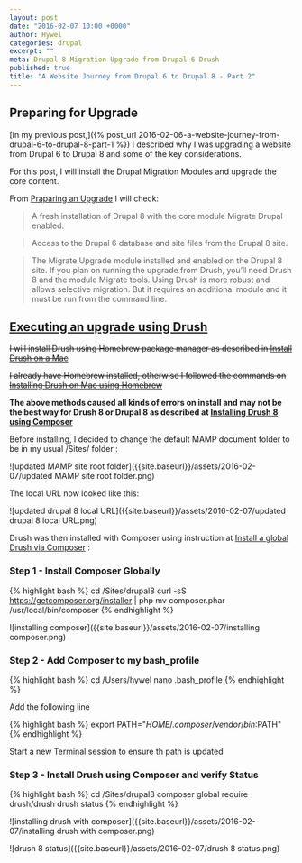 ```yaml
---
layout: post
date: "2016-02-07 10:00 +0000"
author: Hywel
categories: drupal
excerpt: ""
meta: Drupal 8 Migration Upgrade from Drupal 6 Drush
published: true
title: "A Website Journey from Drupal 6 to Drupal 8 - Part 2"
---
```


## Preparing for Upgrade 

[In my previous post,]({% post_url 2016-02-06-a-website-journey-from-drupal-6-to-drupal-8-part-1 %}) I described why I was upgrading a website from Drupal 6 to Drupal 8 and some of the key considerations.

For this post, I will install the Drupal Migration Modules and upgrade the core content.

From [Praparing an Upgrade](https://www.drupal.org/node/2350603) I will check:

> A fresh installation of Drupal 8 with the core module Migrate Drupal enabled.
    
> Access to the Drupal 6 database and site files from the Drupal 8 site.
    
> The Migrate Upgrade module installed and enabled on the Drupal 8 site.  If you plan on running the upgrade from Drush, you’ll need Drush 8 and the module Migrate tools.  Using Drush is more robust and allows selective migration. But it requires an additional module and it must be run from the command line.

## [Executing an upgrade using Drush](https://www.drupal.org/node/2350651)

~~I will install Drush using Homebrew package manager as described in [Install Drush on a Mac](https://www.drupal.org/node/1674222)~~

~~I already have Homebrew installed, otherwise I followed the commands on [Installing Drush on Mac using Homebrew](https://www.drupal.org/node/954766)~~

**The above methods caused all kinds of errors on install and may not be the best way for Drush 8 or Drupal 8 as described at [Installing Drush 8 using Composer](http://whaaat.com/installing-drush-8-using-composer)** 

Before installing, I decided to change the default MAMP document folder to be in my usual /Sites/ folder :

![updated MAMP site root folder]({{site.baseurl}}/assets/2016-02-07/updated MAMP site root folder.png)

The local URL now looked like this:

![updated drupal 8 local URL]({{site.baseurl}}/assets/2016-02-07/updated drupal 8 local URL.png)

Drush was then installed with Composer using instruction at [Install a global Drush via Composer](http://docs.drush.org/en/master/install-alternative/) :

### Step 1 - Install Composer Globally
{% highlight bash %}
cd /Sites/drupal8
curl -sS https://getcomposer.org/installer | php
mv composer.phar /usr/local/bin/composer
{% endhighlight %}

![installing composer]({{site.baseurl}}/assets/2016-02-07/installing composer.png)

### Step 2 - Add Composer to my bash_profile

{% highlight bash %}
cd /Users/hywel
nano .bash_profile
{% endhighlight %}

Add the following line 

{% highlight bash %}
export PATH="$HOME/.composer/vendor/bin:$PATH"
{% endhighlight %}

Start a new Terminal session to ensure th path is updated

### Step 3 - Install Drush using Composer and verify Status

{% highlight bash %}
cd /Sites/drupal8
composer global require drush/drush
drush status
{% endhighlight %}

![installing drush with composer]({{site.baseurl}}/assets/2016-02-07/installing drush with composer.png)

![drush 8 status]({{site.baseurl}}/assets/2016-02-07/drush 8 status.png)


